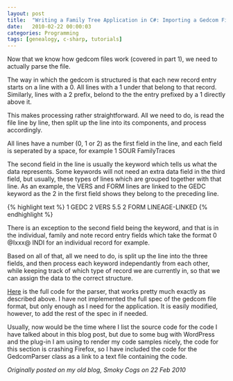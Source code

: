 ```yaml
---
layout: post
title:  "Writing a Family Tree Application in C#: Importing a Gedcom File - Part 2"
date:   2010-02-22 00:00:03
categories: Programming
tags: [genealogy, c-sharp, tutorials]
---
```


Now that we know how gedcom files work (covered in part 1), we need to actually parse the file.

The way in which the gedcom is structured is that each new record entry starts on a line with a 0. All lines with a 1 under that belong to that record. Similarly, lines with a 2 prefix, belond to the the entry prefixed by a 1 directly above it.

This makes processing rather straightforward. All we need to do, is read the file line by line, then split up the line into its components, and process accordingly.

All lines have a number (0, 1 or 2) as the first field in the line, and each field is seperated by a space, for example 1 SOUR FamilyTraces

The second field in the line is usually the keyword which tells us what the data represents. Some keywords will not need an extra data field in the third field, but usually, these types of lines which are grouped together with that line.
As an example, the VERS and FORM lines are linked to the GEDC keyword as the 2 in the first field shows they belong to the preceding line.

{% highlight text %}
1 GEDC
2 VERS 5.5
2 FORM LINEAGE-LINKED
{% endhighlight %}

There is an exception to the second field being the keyword, and that is in the individual, family and note record entry fields which take the format 0 @Ixxx@ INDI for an individual record for example.

Based on all of that, all we need to do, is split up the line into the three fields, and then process each keyword independantly from each other, while keeping track of which type of record we are currently in, so that we can assign the data to the correct structure.

[Here](https://github.com/sjmeunier/family-traces) is the full code for the parser, that works pretty much exactly as described above. I have not implemented the full spec of the gedcom file format, but only enough as I need for the application. It is easily modified, however, to add the rest of the spec in if needed.

Usually, now would be the time where I list the source code for the code I have talked about in this blog post, but due to some bug with WordPress and the plug-in I am using to render my code samples nicely, the code for this section is crashing Firefox, so I have included the code for the GedcomParser class as a link to a text file containing the code.

_Originally posted on my old blog, Smoky Cogs on 22 Feb 2010_